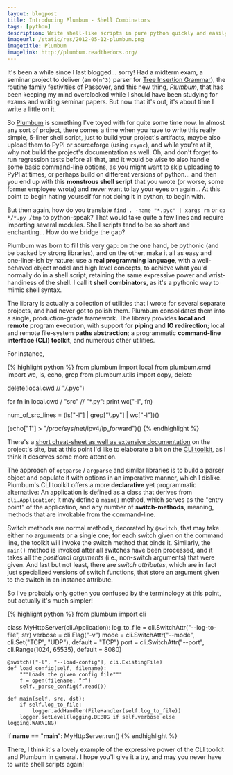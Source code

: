 ```yaml
---
layout: blogpost
title: Introducing Plumbum - Shell Combinators
tags: [python]
description: Write shell-like scripts in pure python quickly and easily
imageurl: /static/res/2012-05-12-plumbum.png
imagetitle: Plumbum
imagelink: http://plumbum.readthedocs.org/
---
```


It's been a while since I last blogged... sorry! Had a midterm exam, a seminar project to deliver
(an `O(n^3)` parser for [Tree Insertion Grammar](http://acl.ldc.upenn.edu/J/J95/J95-4002.pdf)),
the routine family festivities of Passover, and this new thing, *Plumbum*, that has been keeping
my mind overclocked while I should have been studying for exams and writing seminar papers.
But now that it's out, it's about time I write a little on it.

So [Plumbum](http://plumbum.readthedocs.org/) is something I've toyed with for quite some time now.
In almost any sort of project, there comes a time when you have to write this really simple,
5-liner shell script, just to build your project's artifacts, maybe also upload them to PyPI
or sourceforge (using `rsync`), and while you're at it, why not build the project's documentation
as well. Oh, and don't forget to run regression tests before all that, and it would be wise to
also handle some basic command-line options, as you might want to skip uploading to PyPI at times,
or perhaps build on different versions of python... and then you end up with this **monstrous
shell script** that you wrote (or worse, some former employee wrote) and never want to lay
your eyes on again... At this point to begin hating yourself for not doing it in python,
to begin with.

But then again, how do you translate `find . -name "*.pyc" | xargs rm` or `cp */*.py /tmp`
to python-speak? That would take quite a few lines and require importing several modules.
Shell scripts tend to be so short and enchanting... How do we bridge the gap?

Plumbum was born to fill this very gap: on the one hand, be pythonic (and be backed by strong
libraries), and on the other, make it all as easy and one-liner-ish by nature: use a **real
programming language**, with a well-behaved object model and high level concepts, to achieve what
you'd normally do in a shell script, retaining the same expressive power and wrist-handiness
of the shell. I call it **shell combinators**, as it's a pythonic way to mimic shell syntax.

The library is actually a collection of utilities that I wrote for several separate projects,
and had never got to polish them. Plumbum consolidates them into a single, production-grade
framework. The library provides **local and remote** program execution, with support for **piping**
and **IO redirection**; local and remote file-system **paths abstraction**; a programmatic
**command-line interface (CLI) toolkit**, and numerous other utilities.

For instance,

{% highlight python %}
from plumbum import local
from plumbum.cmd import wc, ls, echo, grep
from plumbum.utils import copy, delete

delete(local.cwd // "*/*.pyc")

for fn in local.cwd / "src" // "*.py":
    print wc("-l", fn)

num_of_src_lines = (ls["-l"] | grep["\\.py"] | wc["-l"])()

(echo["1"] > "/proc/sys/net/ipv4/ip_forward")()
{% endhighlight %}

There's a [short cheat-sheet as well as extensive documentation](http://plumbum.readthedocs.org/)
on the project's site, but at this point I'd like to elaborate a bit on the
[CLI toolkit](http://plumbum.readthedocs.org/en/latest/cli.html), as I think it deserves some more
attention.

The approach of ``optparse`` / ``argparse`` and similar libraries is to build a parser object
and populate it with options in an imperative manner, which I dislike. Plumbum's CLI toolkit offers
a more **declarative** yet programmatic alternative: An application is defined as a class that
derives from ``cli.Application``; it may define a `main()` method, which serves as the
"entry point" of the application, and any number of **switch-methods**, meaning, methods that
are invokable from the command-line.

Switch methods are normal methods, decorated by ``@switch``, that may take either no arguments
or a single one; for each switch given on the command line, the toolkit will invoke the switch
method that binds it. Similarly, the `main()` method is invoked after all switches have been
processed, and it takes all the *positional arguments* (i.e., non-switch arguments) that were
given. And last but not least, there are *switch attributes*, which are in fact just specialized
versions of switch functions, that store an argument given to the switch in an instance attribute.

So I've probably only gotten you confused by the terminology at this point, but actually it's
much simpler!

{% highlight python %}
from plumbum import cli

class MyHttpServer(cli.Application):
    log_to_file = cli.SwitchAttr("--log-to-file", str)
    verbose = cli.Flag("-v")
    mode = cli.SwitchAttr("--mode", cli.Set("TCP", "UDP"), default = "TCP")
    port = cli.SwitchAttr("--port", cli.Range(1024, 65535), default = 8080)

    @switch(["-l", "--load-config"], cli.ExistingFile)
    def load_config(self, filename):
        """Loads the given config file"""
        f = open(filename, "r")
        self._parse_config(f.read())

    def main(self, src, dst):
        if self.log_to_file:
            logger.addHandler(FileHandler(self.log_to_file))
        logger.setLevel(logging.DEBUG if self.verbose else logging.WARNING)


if __name__ == "__main__":
    MyHttpServer.run()
{% endhighlight %}

There, I think it's a lovely example of the expressive power of the CLI toolkit and Plumbum in
general. I hope you'll give it a try, and may you never have to write shell scripts again!
